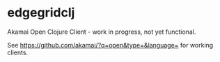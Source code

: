 edgegridclj
===========

Akamai Open Clojure Client - work in progress, not yet functional.

See https://github.com/akamai/?q=open&type=&language= for working clients.
